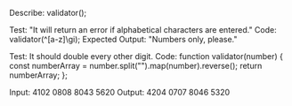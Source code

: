 Describe: validator();

Test: "It will return an error if alphabetical characters are entered."
Code: validator(\^[a-z]\gi);
Expected Output: "Numbers only, please."

Test: It should double every other digit.
Code:
function validator(number) {
    const numberArray = number.split("").map(number).reverse();
    return numberArray;
};



Input:  4102 0808 8043 5620
Output: 4204 0707 8046 5320
